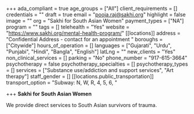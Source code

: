 +++
ada_compliant = true
age_groups = ["All"]
client_requirements = []
credentials = ""
draft = true
email = "pooja.raj@sakhi.org"
highlight = false
image = ""
org = "Sakhi for South Asian Women"
payment_types = ["NA"]
program = ""
tags = []
telehealth = "Yes"
website = "https://www.sakhi.org/mental-health-program/"
[[locations]]
address = "Confidential Address - contact for an appointment "
boroughs = ["Citywide"]
hours_of_operation = []
languages = ["Gujarati", "Urdu", "Punjabi", "Hindi", "Bangla", "English"]
latLng = ""
new_clients = "Yes"
non_clinical_services = []
parking = "No"
phone_number = "917-615-3664"
psychotherapy = false
psychotherapy_specialties = []
psychotherapy_types = []
services = ["Substance use/addiction and support services", "Art therapy"]
staff_gender = []
[[locations.public_transportation]]
transport_option = "Subway: N, W, R, 4, 5, 6, "

+++
**Sakhi for South Asian Women**

We provide direct services to South Asian survivors of trauma.